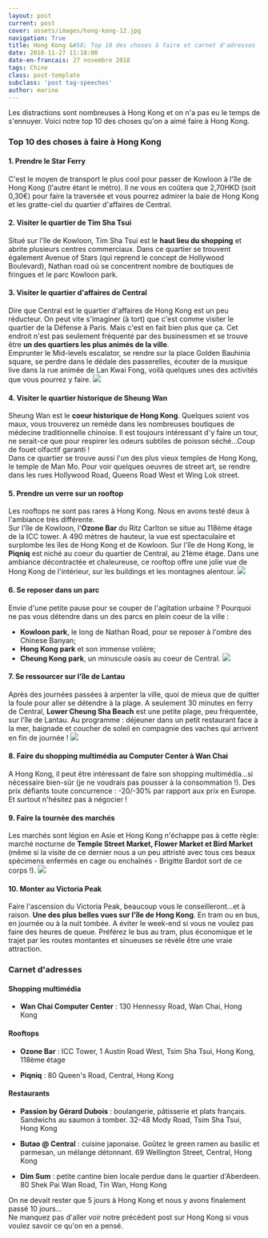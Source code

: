 ```yaml
---
layout: post
current: post
cover: assets/images/hong-kong-12.jpg
navigation: True
title: Hong Kong &#58; Top 10 des choses à faire et carnet d'adresses
date: 2018-11-27 11:18:00
date-en-francais: 27 novembre 2018
tags: Chine
class: post-template
subclass: 'post tag-speeches'
author: marine
---
```

Les distractions sont nombreuses à Hong Kong et on n'a pas eu le temps de s'ennuyer. Voici notre top 10 des choses qu'on a aimé faire à Hong Kong.

### Top 10 des choses à faire à Hong Kong

#### 1. Prendre le Star Ferry
C'est le moyen de transport le plus cool pour passer de Kowloon à l'île de Hong Kong (l'autre étant le métro). Il ne vous en coûtera que 2,70HKD (soit 0,30€) pour faire la traversée et vous pourrez admirer la baie de Hong Kong et les gratte-ciel du quartier d'affaires de Central.

#### 2. Visiter le quartier de Tim Sha Tsui
Situé sur l'île de Kowloon, Tim Sha Tsui est le **haut lieu du shopping** et abrite plusieurs centres commerciaux.   Dans ce quartier se trouvent également Avenue of Stars (qui reprend le concept de Hollywood Boulevard), Nathan road où se concentrent nombre de boutiques de fringues et le parc Kowloon park.

#### 3. Visiter le quartier d'affaires de Central
Dire que Central est le quartier d'affaires de Hong Kong est un peu réducteur. On peut vite s'imaginer (à tort) que c'est comme visiter le quartier de la Défense à Paris. Mais c'est en fait bien plus que ça. Cet endroit n'est pas seulement fréquenté par des businessmen et se trouve être **un des quartiers les plus animés de la ville**.  
Emprunter le Mid-levels escalator, se rendre sur la place Golden Bauhinia square, se perdre dans le dédale des passerelles, écouter de la musique live dans la rue animée de Lan Kwai Fong, voilà quelques unes des activités que vous pourrez y faire.
![](assets/images/hong-kong-18.jpg)
#### 4. Visiter le quartier historique de Sheung Wan
Sheung Wan est le **coeur historique de Hong Kong**. Quelques soient vos maux, vous trouverez un remède dans les nombreuses boutiques de médecine traditionnelle chinoise. Il est toujours intéressant d'y faire un tour, ne serait-ce que pour respirer les odeurs subtiles de poisson séché...Coup de fouet olfactif garanti !  
Dans ce quartier se trouve aussi l'un des plus vieux temples de Hong Kong, le temple de Man Mo.
Pour voir quelques oeuvres de street art, se rendre dans les rues Hollywood Road, Queens Road West et Wing Lok street.

#### 5. Prendre un verre sur un rooftop
Les rooftops ne sont pas rares à Hong Kong. Nous en avons testé deux à l'ambiance très différente.  
Sur l'île de Kowloon, l'**Ozone Bar** du Ritz Carlton se situe au 118ème étage de la ICC tower. A 490 mètres de hauteur, la vue est spectaculaire et surplombe les îles de Hong Kong et de Kowloon. 
Sur l'île de Hong Kong, le **Piqniq** est niché au coeur du quartier de Central, au 21ème étage. Dans une ambiance décontractée et chaleureuse, ce rooftop offre une jolie vue de Hong Kong de l'intérieur, sur les buildings et les montagnes alentour.
![](assets/images/hong-kong-16.jpg)
#### 6. Se reposer dans un parc
Envie d'une petite pause pour se couper de l'agitation urbaine ? Pourquoi ne pas vous détendre dans un des parcs en plein coeur de la ville :
- **Kowloon park**, le long de Nathan Road, pour se reposer à l'ombre des Chinese Banyan;
- **Hong Kong park** et son immense volière;
- **Cheung Kong park**, un minuscule oasis au coeur de Central.
![](assets/images/hong-kong-6.jpg)

#### 7. Se ressourcer sur l'île de Lantau
Après des journées passées à arpenter la ville, quoi de mieux que de quitter la foule pour aller se détendre à la plage. A seulement 30 minutes en ferry de Central, **Lower Cheung Sha Beach** est une petite plage, peu fréquentée, sur l'île de Lantau. Au programme : déjeuner dans un petit restaurant face à la mer, baignade et coucher de soleil en compagnie des vaches qui arrivent en fin de journée !
![](assets/images/hong-kong-10.jpg)
#### 8. Faire du shopping multimédia au Computer Center à Wan Chai
A Hong Kong, il peut être intéressant de faire son shopping multimédia...si nécessaire bien-sûr (je ne voudrais pas pousser à la consommation !). Des prix défiants toute concurrence : -20/-30% par rapport aux prix en Europe. Et surtout n'hésitez pas à négocier !

#### 9. Faire la tournée des marchés
Les marchés sont légion en Asie et Hong Kong n'échappe pas à cette règle: marché nocturne de **Temple Street Market, Flower Market et Bird Market** (même si la visite de ce dernier nous a un peu attristé avec tous ces beaux spécimens enfermés en cage ou enchaînés - Brigitte Bardot sort de ce corps !).
![](assets/images/hong-kong-14.jpg)
#### 10. Monter au Victoria Peak
Faire l'ascension du Victoria Peak, beaucoup vous le conseilleront...et à raison. **Une des plus belles vues sur l'île de Hong Kong**. En tram ou en bus, en journée ou à la nuit tombée. A éviter le week-end si vous ne voulez pas faire des heures de queue. Préférez le bus au tram, plus économique et le trajet par les routes montantes et sinueuses se révèle être une vraie attraction.

### Carnet d'adresses

#### Shopping multimédia

- **Wan Chai Computer Center** :
130 Hennessy Road, Wan Chai, Hong Kong

#### Rooftops

- **Ozone Bar** :
ICC Tower, 1 Austin Road West, Tsim Sha Tsui, Hong Kong, 118ème étage

- **Piqniq** :
80 Queen's Road, Central, Hong Kong

#### Restaurants

- **Passion by Gérard Dubois** : boulangerie, pâtisserie et plats français. Sandwichs au saumon à tomber.
32-48 Mody Road, Tsim Sha Tsui, Hong Kong

- **Butao @ Central** : cuisine japonaise. Goûtez le green ramen au basilic et parmesan, un mélange détonnant.
69 Wellington Street, Central, Hong Kong

- **Dim Sum** : petite cantine bien locale perdue dans le quartier d'Aberdeen.
80 Shek Pai Wan Road, Tin Wan, Hong Kong

On ne devait rester que 5 jours à Hong Kong et nous y avons finalement passé 10 jours...  
Ne manquez pas d'aller voir notre précédent post sur Hong Kong si vous voulez savoir ce qu'on en a pensé.